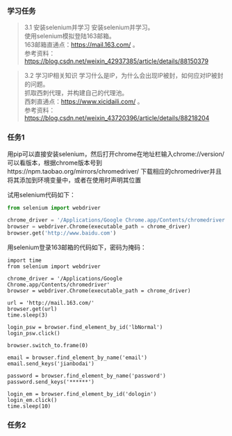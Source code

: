 ### 学习任务
> 3.1 安装selenium并学习
安装selenium并学习。  
使用selenium模拟登陆163邮箱。  
163邮箱直通点：https://mail.163.com/ 。  
参考资料：https://blog.csdn.net/weixin_42937385/article/details/88150379

> 3.2 学习IP相关知识
学习什么是IP，为什么会出现IP被封，如何应对IP被封的问题。  
抓取西刺代理，并构建自己的代理池。  
西刺直通点：https://www.xicidaili.com/ 。  
参考资料：https://blog.csdn.net/weixin_43720396/article/details/88218204  

### 任务1

用pip可以直接安装selenium，然后打开chrome在地址栏输入chrome://version/ 可以看版本，根据chrome版本号到https://npm.taobao.org/mirrors/chromedriver/ 下载相应的chromedriver并且将其添加到环境变量中，或者在使用时声明其位置

试用selenium代码如下：
```python
from selenium import webdriver

chrome_driver = '/Applications/Google Chrome.app/Contents/chromedriver'
browser = webdriver.Chrome(executable_path = chrome_driver)
browser.get('http://www.baidu.com')
```
用selenium登录163邮箱的代码如下，密码为掩码：
```
import time
from selenium import webdriver

chrome_driver = '/Applications/Google Chrome.app/Contents/chromedriver'
browser = webdriver.Chrome(executable_path = chrome_driver)

url = 'http://mail.163.com/'
browser.get(url)
time.sleep(3)

login_psw = browser.find_element_by_id('lbNormal')
login_psw.click()

browser.switch_to.frame(0)

email = browser.find_element_by_name('email')
email.send_keys('jianbodai')

password = browser.find_element_by_name('password')
password.send_keys('******')

login_em = browser.find_element_by_id('dologin')
login_em.click()
time.sleep(10)
```

### 任务2
